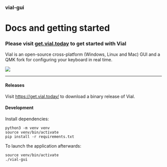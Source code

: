 ### vial-gui

# Docs and getting started

### Please visit [get.vial.today](https://get.vial.today/) to get started with Vial

Vial is an open-source cross-platform (Windows, Linux and Mac) GUI and a QMK fork for configuring your keyboard in real time.


![](https://get.vial.today/img/vial-win-1.png)


---


#### Releases

Visit https://get.vial.today/ to download a binary release of Vial.

#### Development

Install dependencies:

```
python3 -m venv venv
source venv/bin/activate
pip install -r requirements.txt
```

To launch the application afterwards:

```
source venv/bin/activate
./vial-gui
```
